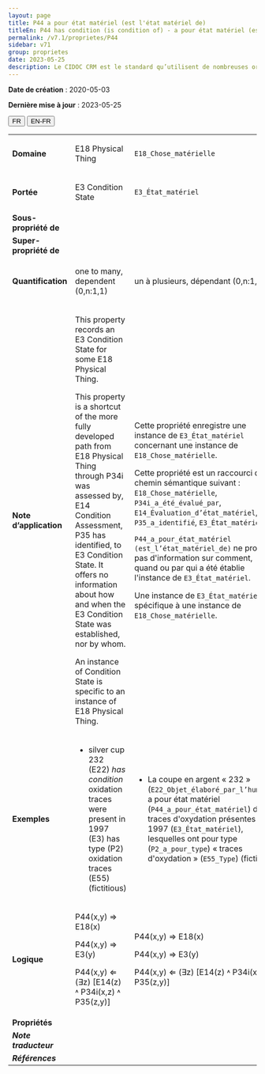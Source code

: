 ```yaml
---
layout: page
title: P44 a pour état matériel (est l'état matériel de)
titleEn: P44 has condition (is condition of) - a pour état matériel (est l'état matériel de)
permalink: /v7.1/proprietes/P44
sidebar: v71
group: proprietes
date: 2023-05-25
description: Le CIDOC CRM est le standard qu’utilisent de nombreuses organisations pour l’échange et l’intégration de jeux de données et de spécifications patrimoniales. Il est développé et maintenu à jour exclusivement en anglais par le CRM SIG, un sous-groupe du Conseil international des musées (ICOM). Ceci est une traduction officielle en français développée par la Traduction en français du CIDOC CRM, une initiative qui offre une version française à jour et accessible ouvertement et gratuitement du standard CIDOC CRM et en démocratise l'usage dans la communauté patrimoniale francophone. ------------ The CIDOC CRM is the standard used by many heritage organizations for the exchange and integration of museum collection datasets and specifications. It is developed and maintained exclusively in English by the CRM SIG, a subgroup of the International Council of Museums (ICOM). This is an official translation developed by the Traduction en français du CIDOC CRM, an initiative offering an open, up-to-date, and free French version of the CIDOC CRM standard, and democratizing its use in the francophone heritage community.
---
```


**Date de création** : 2020-05-03

**Dernière mise à jour** : 2023-05-25

<div class="lang-buttons">
 <button id="fr" class="activate">FR</button>
 <button id="en-fr">EN-FR</button>
</div>

<table>
<tbody>
<tr>
<td><strong>Domaine</strong></td>
<td class="en">
<p>E18 Physical Thing</p>
</td>
<td>
<p><code class="language-plaintext highlighter-rouge">E18_Chose_matérielle</code></p>
</td>
</tr>
<tr>
<td><strong>Portée</strong></td>
<td class="en">
<p>Ε3 Condition State</p>
</td>
<td>
<p><code class="language-plaintext highlighter-rouge">E3_État_matériel</code></p>
</td>
</tr>
<tr>
<td><strong>Sous-propriété de</strong></td>
<td class="en">
</td>
<td>
</td>
</tr>
<tr>
<td><strong>Super-propriété de</strong></td>
<td class="en">
</td>
<td>
</td>
</tr>
<tr>
<td><strong>Quantification</strong></td>
<td class="en">
<p>one to many, dependent (0,n:1,1)</p>
</td>
<td>
<p>un à plusieurs, dépendant (0,n:1,1)</p>
</td>
</tr>
<tr>
<td><strong>Note d’application</strong></td>
<td class="en">
<p>This property records an E3 Condition State for some E18 Physical Thing.</p>
<p>This property is a shortcut of the more fully developed path from E18 Physical Thing through P34i was assessed by, E14 Condition Assessment, P35 has identified, to E3 Condition State. It offers no information about how and when the E3 Condition State was established, nor by whom.</p>
<p>An instance of Condition State is specific to an instance of E18 Physical Thing.</p>
</td>
<td>
<p>Cette propriété enregistre une instance de <code class="language-plaintext highlighter-rouge">E3_État_matériel</code> concernant une instance de <code class="language-plaintext highlighter-rouge">E18_Chose_matérielle</code>. </p>
<p>Cette propriété est un raccourci du chemin sémantique suivant : <code class="language-plaintext highlighter-rouge">E18_Chose_matérielle</code>, <code class="language-plaintext highlighter-rouge">P34i_a_été_évalué_par</code>, <code class="language-plaintext highlighter-rouge">E14_Évaluation_d’état_matériel</code>, <code class="language-plaintext highlighter-rouge">P35_a_identifié</code>, <code class="language-plaintext highlighter-rouge">E3_État_matériel</code>. </p>
<p><code class="language-plaintext highlighter-rouge">P44_a_pour_état_matériel (est_l’état_matériel_de)</code>  ne procure pas d'information sur comment, quand ou par qui a été établie l'instance de <code class="language-plaintext highlighter-rouge">E3_État_matériel</code>.</p>
<p>Une instance de <code class="language-plaintext highlighter-rouge">E3_État_matériel</code> est spécifique à une instance de <code class="language-plaintext highlighter-rouge">E18_Chose_matérielle</code>.</p>
</td>
</tr>
<tr>
<td><strong>Exemples</strong></td>
<td class="en">
<ul>
<li><p>silver cup 232 (E22) <em>has condition</em> oxidation traces were present in 1997 (E3) has type (P2) oxidation traces (E55) (fictitious)</p>
</li>
</ul>
</td>
<td>
<ul>
<li><p>La coupe en argent « 232 » (<code class="language-plaintext highlighter-rouge">E22_Objet_élaboré_par_l’humain</code>) a pour état matériel (<code class="language-plaintext highlighter-rouge">P44_a_pour_état_matériel</code>) des traces d'oxydation présentes en 1997 (<code class="language-plaintext highlighter-rouge">E3_État_matériel</code>), lesquelles ont pour type (<code class="language-plaintext highlighter-rouge">P2_a_pour_type</code>) « traces d'oxydation » (<code class="language-plaintext highlighter-rouge">E55_Type</code>) (fictif)</p>
</li>
</ul>
</td>
</tr>
<tr>
<td><strong>Logique</strong></td>
<td class="en">
<p>P44(x,y) ⇒ E18(x)</p>
<p>P44(x,y) ⇒ E3(y)</p>
<p>P44(x,y) ⇐ (∃z) [E14(z) ˄ P34i(x,z) ˄ P35(z,y)]</p>
</td>
<td>
<p>P44(x,y) ⇒ E18(x)</p>
<p>P44(x,y) ⇒ E3(y)</p>
<p>P44(x,y) ⇐ (∃z) [E14(z) ˄ P34i(x,z) ˄ P35(z,y)]</p>
</td>
</tr>
<tr>
<td><strong>Propriétés</strong></td>
<td class="en">
</td>
<td>
</td>
</tr>
<tr>
<td><strong><em>Note traducteur</em></strong></td>
<td colspan="2">
</td>
</tr>
<tr>
<td><strong><em>Références</em></strong></td>
<td colspan="2">
</td>
</tr>
</tbody>
</table>
